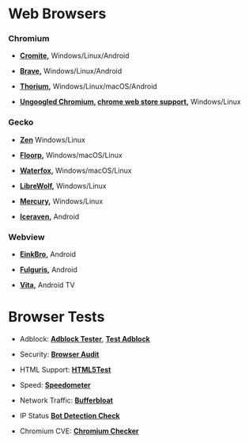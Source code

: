 # Web Browsers

### Chromium
- **[Cromite](https://github.com/uazo/cromite),** Windows/Linux/Android

- **[Brave](https://github.com/brave/brave-browser),** Windows/Linux/Android

- **[Thorium](https://github.com/Alex313031/Thorium),** Windows/Linux/macOS/Android

- **[Ungoogled Chromium](https://ungoogled-software.github.io/ungoogled-chromium-binaries/), [chrome web store support](https://github.com/NeverDecaf/chromium-web-store),** Windows/Linux

### Gecko

- **[Zen](https://github.com/zen-browser/desktop)** Windows/Linux
 
- **[Floorp](https://github.com/Floorp-Projects/Floorp),** Windows/macOS/Linux

 - **[Waterfox](https://www.waterfox.net/),** Windows/macOS/Linux

- **[LibreWolf](https://librewolf.net/),** Windows/Linux
  
- **[Mercury](https://github.com/Alex313031/Mercury),** Windows/Linux

- **[Iceraven](https://github.com/fork-maintainers/iceraven-browser),** Android

### Webview

- **[EinkBro](https://github.com/plateaukao/einkbro),** Android

- **[Fulguris](https://github.com/Slion/Fulguris),** Android

- **[Vita](https://github.com/mehmetumit/VitaBrowser),** Android TV

# Browser Tests

- Adblock: **[Adblock Tester](https://adblock-tester.com/)**, **[Test Adblock](https://adblock.turtlecute.org/)**

- Security: **[Browser Audit](https://browseraudit.com/)**

- HTML Support: **[HTML5Test](https://html5test.co/)**

- Speed: **[Speedometer](https://browserbench.org/Speedometer2.1/)**

- Network Traffic: **[Bufferbloat](https://www.waveform.com/tools/bufferbloat)**

- IP Status **[Bot Detection Check](https://www.ipqualityscore.com/bot-management/bot-detection-check)**

- Chromium CVE: **[Chromium Checker](https://chromiumchecker.com/)**
